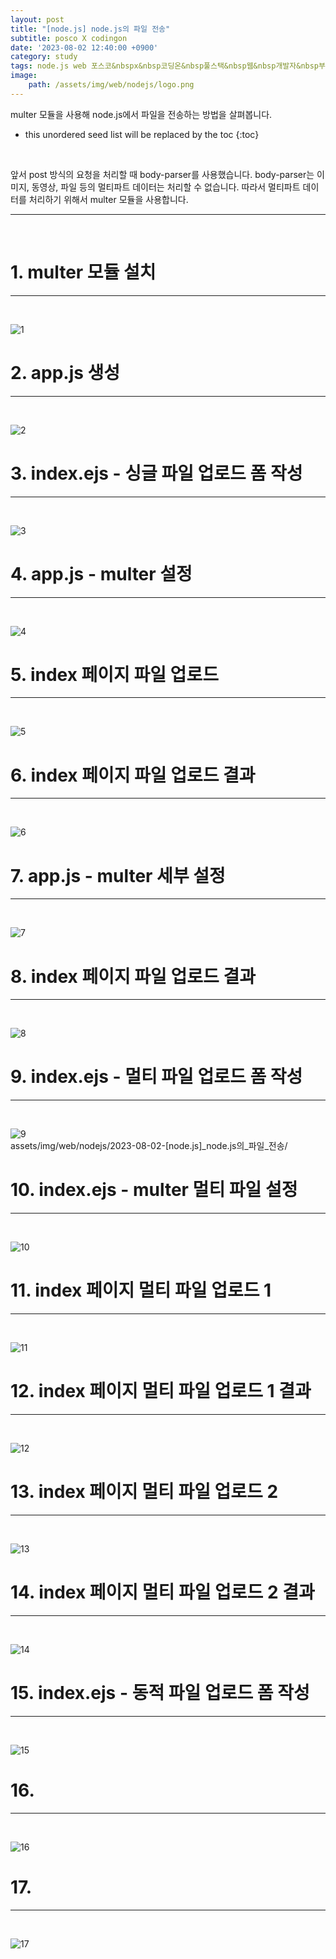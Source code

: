 ```yaml
---
layout: post
title: "[node.js] node.js의 파일 전송"
subtitle: posco X codingon
date: '2023-08-02 12:40:00 +0900'
category: study
tags: node.js web 포스코&nbspx&nbsp코딩온&nbsp풀스택&nbsp웹&nbsp개발자&nbsp부트캠프&nbsp8기
image:
    path: /assets/img/web/nodejs/logo.png
---
```


multer 모듈을 사용해 node.js에서 파일을 전송하는 방법을 살펴봅니다.<br>

<!--more-->

* this unordered seed list will be replaced by the toc
{:toc}
<br>

앞서 post 방식의 요청을 처리할 때 body-parser를 사용했습니다. body-parser는 이미지, 동영상, 파일 등의 멀티파트 데이터는 처리할 수 없습니다. 따라서 멀티파트 데이터를 처리하기 위해서 multer 모듈을 사용합니다.<br>

---
<br>

# 1. multer 모듈 설치
---
<br>

![1](assets/img/web/nodejs/2023-08-02-[node.js]_node.js의_파일_전송/1.png)
<br>



# 2. app.js 생성
---
<br>

![2](assets/img/web/nodejs/2023-08-02-[node.js]_node.js의_파일_전송/2.png)
<br>




# 3. index.ejs - 싱글 파일 업로드 폼 작성
---
<br>

![3](assets/img/web/nodejs/2023-08-02-[node.js]_node.js의_파일_전송/3.png)
<br>



# 4. app.js - multer 설정
---
<br>

![4](assets/img/web/nodejs/2023-08-02-[node.js]_node.js의_파일_전송/4.png)
<br>




# 5. index 페이지 파일 업로드
---
<br>

![5](assets/img/web/nodejs/2023-08-02-[node.js]_node.js의_파일_전송/5.png)
<br>



# 6. index 페이지 파일 업로드 결과
---
<br>

![6](assets/img/web/nodejs/2023-08-02-[node.js]_node.js의_파일_전송/6.png)
<br>



# 7. app.js - multer 세부 설정
---
<br>

![7](assets/img/web/nodejs/2023-08-02-[node.js]_node.js의_파일_전송/7.png)
<br>



# 8. index 페이지 파일 업로드 결과
---
<br>

![8](assets/img/web/nodejs/2023-08-02-[node.js]_node.js의_파일_전송/8.png)
<br>




# 9. index.ejs - 멀티 파일 업로드 폼 작성
---
<br>

![9](assets/img/web/nodejs/2023-08-02-[node.js]_node.js의_파일_전송/9.png)
<br>
assets/img/web/nodejs/2023-08-02-[node.js]_node.js의_파일_전송/


# 10. index.ejs - multer 멀티 파일 설정
---
<br>

![10](assets/img/web/nodejs/2023-08-02-[node.js]_node.js의_파일_전송/10a.png)
<br>



# 11. index 페이지 멀티 파일 업로드 1
---
<br>

![11](assets/img/web/nodejs/2023-08-02-[node.js]_node.js의_파일_전송/11.png)
<br>



# 12. index 페이지 멀티 파일 업로드 1 결과
---
<br>

![12](assets/img/web/nodejs/2023-08-02-[node.js]_node.js의_파일_전송/12.png)
<br>



# 13. index 페이지 멀티 파일 업로드 2
---
<br>

![13](assets/img/web/nodejs/2023-08-02-[node.js]_node.js의_파일_전송/13.png)
<br>



# 14. index 페이지 멀티 파일 업로드 2 결과
---
<br>

![14](assets/img/web/nodejs/2023-08-02-[node.js]_node.js의_파일_전송/14.png)
<br>



# 15. index.ejs - 동적 파일 업로드 폼 작성
---
<br>

![15](assets/img/web/nodejs/2023-08-02-[node.js]_node.js의_파일_전송/15.png)
<br>



# 16. 
---
<br>

![16](assets/img/web/nodejs/2023-08-02-[node.js]_node.js의_파일_전송/16.png)
<br>



# 17. 
---
<br>

![17](assets/img/web/nodejs/2023-08-02-[node.js]_node.js의_파일_전송/17.png)
<br>


